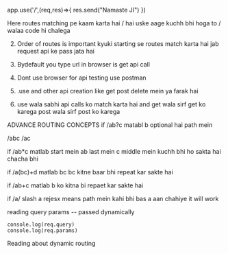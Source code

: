 
app.use('/',(req,res)=>{
    res.send("Namaste JI")
})


Here routes matching pe kaam karta hai / hai 
uske aage kuchh bhi hoga to / walaa code hi chalega

2) Order of routes is important kyuki starting se routes match karta 
hai jab request api ke pass jata hai

3) Bydefault you type url in browser is get api call 

4) Dont use browser for api testing use postman 

5) .use  and other api creation like get post delete mein ya farak hai

6) use wala sabhi api calls ko  match karta hai and get wala sirf get ko karega  post wala sirf post ko karega


ADVANCE ROUTING CONCEPTS
if /ab?c  matabl b optional hai path mein

/abc /ac


if /ab*c  matlab start mein ab  last mein c middle mein kuchh bhi ho sakta hai chacha bhi

if /a(bc)+d matlab bc bc kitne baar bhi repeat kar sakte hai

if /ab+c  matlab b ko kitna bi repaet kar sakte hai

if /a/  slash a rejesx means path mein kahi bhi bas a aan chahiye it will work

reading query params -- passed dynamically 

    console.log(req.query)
    console.log(req.params)

Reading about dynamic routing 
